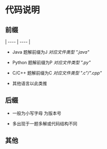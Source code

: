 # 代码说明

## 前缀

| ---- | ---- |

* Java 题解前缀为J _对应文件类型 ".java"_

* Python 题解前缀为P _对应文件类型 ".py"_

* C/C++ 题解前缀为C _对应文件类型 ".c"/".cpp"_

* 其他语言以此类推

## 后缀

* 一般为小写字母 为版本号

* 多出现于一题多解或代码结构不同

## 其他

